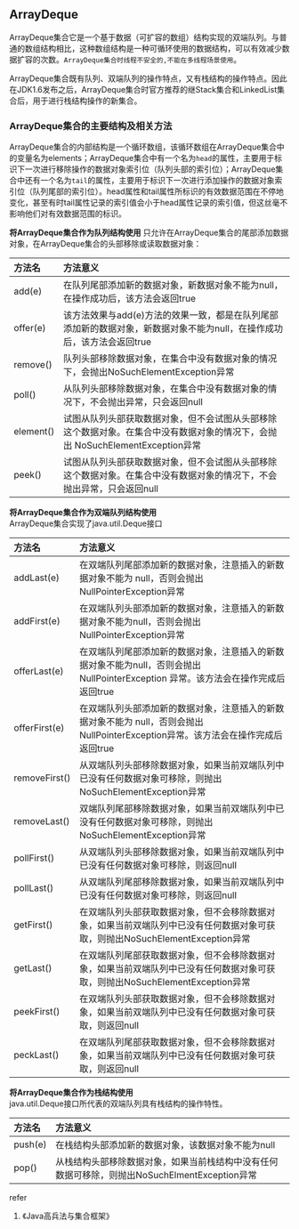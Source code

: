 ## ArrayDeque

ArrayDeque集合它是一个基于数据（可扩容的数组）结构实现的双端队列。与普通的数组结构相比，这种数组结构是一种可循环使用的数据结构，可以有效减少数据扩容的次数。`ArrayDeque集合时线程不安全的,不能在多线程场景使用`。   

ArrayDeque集合既有队列、双端队列的操作特点，又有栈结构的操作特点。因此在JDK1.6发布之后，ArrayDeque集合时官方推荐的继Stack集合和LinkedList集合后，用于进行栈结构操作的新集合。


### ArrayDeque集合的主要结构及相关方法
ArrayDeque集合的内部结构是一个循环数组，该循环数组在ArrayDeque集合中的变量名为elements；ArrayDeque集合中有一个名为`head`的属性，主要用于标识下一次进行移除操作的数据对象索引位（队列头部的索引位）；ArrayDeque集合中还有一个名为`tail`的属性，主要用于标识下一次进行添加操作的数据对象索引位（队列尾部的索引位）。head属性和tail属性所标识的有效数据范围在不停地变化，甚至有时tail属性记录的索引值会小于head属性记录的索引值，但这丝毫不影响他们对有效数据范围的标识。



**将ArrayDeque集合作为队列结构使用**
只允许在ArrayDeque集合的尾部添加数据对象，在ArrayDeque集合的头部移除或读取数据对象：    

| 方法名      |    方法意义 | 
| :-------- |:--------|
| add(e)  | 在队列尾部添加新的数据对象，新数据对象不能为null，在操作成功后，该方法会返回true |
| offer(e)   | 该方法效果与add(e)方法的效果一致，都是在队列尾部添加新的数据对象，新数据对象不能为null，在操作成功后，该方法会返回true |
| remove()      | 队列头部移除数据对象，在集合中没有数据对象的情况下，会抛出NoSuchElementException异常 |
| poll()      | 从队列头部移除数据对象，在集合中没有数据对象的情况下，不会抛出异常，只会返回null |
| element()      | 试图从队列头部获取数据对象，但不会试图从头部移除这个数据对象。在集合中没有数据对象的情况下，会抛出 NoSuchElementException异常 |
| peek()      | 试图从队列头部获取数据对象，但不会试图从头部移除这个数据对象。在集合中没有数据对象的情况下，不会抛出异常，只会返回null |


**将ArrayDeque集合作为双端队列结构使用**    
ArrayDeque集合实现了java.util.Deque接口    

| 方法名      |    方法意义 |  
| :-------- |:--------| 
| addLast(e) |在双端队列尾部添加新的数据对象，注意插入的新数据对象不能为 null，否则会抛出NullPointerException异常 |
| addFirst(e) |在双端队列头部添加新的数据对象，注意插入的新数据对象不能为null，否则会抛出NullPointerException异常  |
|offerLast(e) |在双端队列尾部添加新的数据对象，注意插入的新数据对象不能为null，否则会抛出NullPointerException 异常。该方法会在操作完成后返回true  |
|offerFirst(e) | 在双端队列头部添加新的数据对象，注意插入的新数据对象不能为 null，否则会抛出NullPointerException异常。该方法会在操作完成后返回true |
|removeFirst() | 从双端队列头部移除数据对象，如果当前双端队列中已没有任何数据对象可移除，则抛出NoSuchElementException异常   |
|removeLast() | 双端队列尾部移除数据对象，如果当前双端队列中已没有任何数据对象可移除，则抛出NoSuchElementException异常 |
|pollFirst() | 从双端队列头部移除数据对象，如果当前双端队列中已没有任何数据对象可移除，则返回null  |
|pollLast() |  从双端队列尾部移除数据对象，如果当前双端队列中已没有任何数据对象可移除，则返回null  |
|getFirst() | 在双端队列头部获取数据对象，但不会移除数据对象，如果当前双端队列中已没有任何数据对象可获取，则抛出NoSuchElementException异常 |
| getLast()| 在双端队列尾部获取数据对象，但不会移除数据对象，如果当前双端队列中已没有任何数据对象可获取，则抛出NoSuchElementException异常 |
|peekFirst() |在双端队列头部获取数据对象，但不会移除数据对象，如果当前双端队列中已没有任何数据对象可获取，则返回null |
|peckLast()| 在双端队列尾部获取数据对象，但不会移除数据对象，如果当前双端队列中已没有任何数据对象可获取，则返回null |


**将ArrayDeque集合作为栈结构使用**    
java.util.Deque接口所代表的双端队列具有栈结构的操作特性。    

| 方法名      |    方法意义 |  
| :-------- |:--------| 
| push(e) |在栈结构头部添加新的数据对象，该数据对象不能为null |
| pop() |从栈结构头部移除数据对象，如果当前栈结构中没有任何数据可移除，则抛出NoSuchElmentException异常  |



refer
1. 《Java高兵法与集合框架》